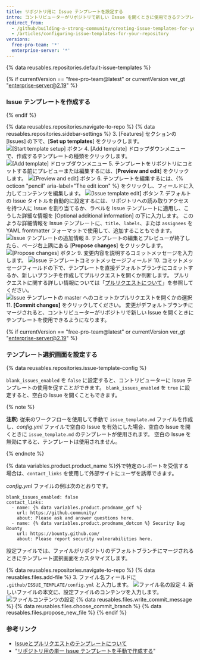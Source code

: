 ```yaml
---
title: リポジトリ用に Issue テンプレートを設定する
intro: コントリビューターがリポジトリで新しい Issue を開くときに使用できるテンプレートをカスタマイズできます。
redirect_from:
  - /github/building-a-strong-community/creating-issue-templates-for-your-repository
  - /articles/configuring-issue-templates-for-your-repository
versions:
  free-pro-team: '*'
  enterprise-server: '*'
---
```


{% data reusables.repositories.default-issue-templates %}

{% if currentVersion == "free-pro-team@latest" or currentVersion ver_gt "enterprise-server@2.19" %}
### Issue テンプレートを作成する
{% endif %}

{% data reusables.repositories.navigate-to-repo %}
{% data reusables.repositories.sidebar-settings %}
3. [Features] セクションの [Issues] の下で、[**Set up templates**] をクリックします。 ![[Start template setup] ボタン](/assets/images/help/repository/set-up-templates.png)
4. [Add template] ドロップダウンメニューで、作成するテンプレートの種類をクリックします。 ![[Add template] ドロップダウンメニュー](/assets/images/help/repository/add-template-drop-down-menu.png)
5. テンプレートをリポジトリにコミットする前にプレビューまたは編集するには、[**Preview and edit**] をクリックします。 ![[Preview and edit] ボタン](/assets/images/help/repository/preview-and-edit-button.png)
6. テンプレートを編集するには、{% octicon "pencil" aria-label="The edit icon" %} をクリックし、フィールドに入力してコンテンツを編集します。 ![[Issue template edit] ボタン](/assets/images/help/repository/issue-template-edit-button.png)
7. デフォルトの Issue タイトルを自動的に設定するには、リポジトリへの読み取りアクセスを持つ人に Issue を割り当てるか、ラベルを Issue テンプレートに適用し、こうした詳細な情報を [Optional additional information] の下に入力します。 このような詳細情報を Issue テンプレートに、`title`、`labels`、または `assignees` を YAML frontmatter フォーマットで使用して、追加することもできます。 ![Issue テンプレートの追加情報](/assets/images/help/repository/additional-issue-template-info.png)
8. テンプレートの編集とプレビューが終了したら、ページ右上隅にある [**Propose changes**] をクリックします。 ![[Propose changes] ボタン](/assets/images/help/repository/propose-changes-button.png)
9. 変更内容を説明するコミットメッセージを入力します。 ![Issue テンプレートコミットメッセージフィールド](/assets/images/help/repository/issue-template-commit-message-field.png)
10. コミットメッセージフィールドの下で、テンプレートを直接デフォルトブランチにコミットするか、新しいブランチを作成してプルリクエストを開くか判断します。 プルリクエストに関する詳しい情報については「[プルリクエストについて](/articles/about-pull-requests)」を参照してください。 ![Issue テンプレートの master へのコミットかプルリクエストを開くかの選択](/assets/images/help/repository/issue-template-commit-to-master-or-open-pull-request.png)
11. **[Commit changes]** をクリックしてください。 変更がデフォルトブランチにマージされると、コントリビューターがリポジトリで新しい Issue を開くときにテンプレートを使用できるようになります。

{% if currentVersion == "free-pro-team@latest" or currentVersion ver_gt "enterprise-server@2.19" %}
### テンプレート選択画面を設定する

{% data reusables.repositories.issue-template-config %}

`blank_issues_enabled` を `false` に設定すると、コントリビューターに Issue テンプレートの使用を促すことができます。 `blank_issues_enabled` を `true` に設定すると、空白の Issue を開くこともできます。

{% note %}

**注釈:** 従来のワークフローを使用して手動で `issue_template.md` ファイルを作成し、*config.yml* ファイルで空白の Issue を有効にした場合、空白の Issue を開くときに `issue_template.md` のテンプレートが使用されます。 空白の Issue を無効にすると、テンプレートは使用されません。

{% endnote %}

{% data variables.product.product_name %}外で特定のレポートを受信する場合は、`contact_links` を使用して外部サイトにユーザを誘導できます。

*config.yml* ファイルの例は次のとおりです。

```shell
blank_issues_enabled: false
contact_links:
  - name: {% data variables.product.prodname_gcf %}
    url: https://github.community/
    about: Please ask and answer questions here.
  - name: {% data variables.product.prodname_dotcom %} Security Bug Bounty
    url: https://bounty.github.com/
    about: Please report security vulnerabilities here.
```

設定ファイルでは、ファイルがリポジトリのデフォルトブランチにマージされるときにテンプレート選択画面をカスタマイズします。

{% data reusables.repositories.navigate-to-repo %}
{% data reusables.files.add-file %}
3. ファイル名フィールドに `.github/ISSUE_TEMPLATE/config.yml` と入力します。 ![ファイル名の設定](/assets/images/help/repository/template-config-file-name.png)
4. 新しいファイルの本文に、設定ファイルのコンテンツを入力します。 ![ファイルコンテンツの設定](/assets/images/help/repository/template-config-file-content.png)
{% data reusables.files.write_commit_message %}
{% data reusables.files.choose_commit_branch %}
{% data reusables.files.propose_new_file %}
{% endif %}

### 参考リンク

- [Issueとプルリクエストのテンプレートについて](/articles/about-issue-and-pull-request-templates)
- "[リポジトリ用の単一 Issue テンプレートを手動で作成する](/articles/manually-creating-a-single-issue-template-for-your-repository)"
